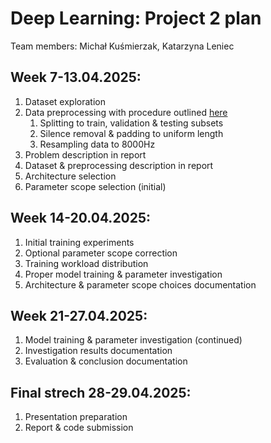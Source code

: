 # Deep Learning: Project 2 plan

Team members: Michał Kuśmierzak, Katarzyna Leniec

## Week 7-13.04.2025:

1. Dataset exploration
2. Data preprocessing with procedure outlined [here](https://www.kaggle.com/code/davids1992/speech-representation-and-data-exploration/notebook#1.4.-Silence-removal)
    1. Splitting to train, validation & testing subsets
    2. Silence removal & padding to uniform length
    3. Resampling data to 8000Hz
3. Problem description in report
4. Dataset & preprocessing description in report
5. Architecture selection
6. Parameter scope selection (initial)

## Week 14-20.04.2025:

1. Initial training experiments
2. Optional parameter scope correction
3. Training workload distribution
4. Proper model training & parameter investigation
5. Architecture & parameter scope choices documentation

## Week 21-27.04.2025:

1. Model training & parameter investigation (continued)
2. Investigation results documentation
3. Evaluation & conclusion documentation

## Final strech 28-29.04.2025:

1. Presentation preparation
2. Report & code submission
